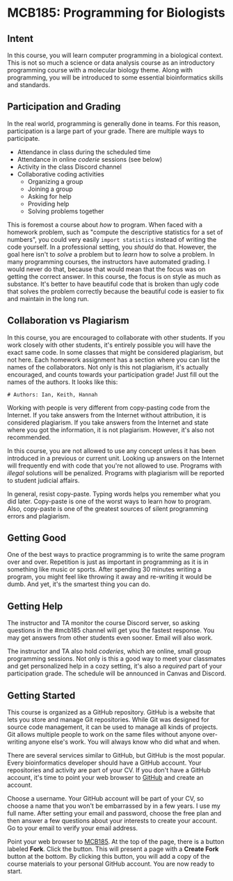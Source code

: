 MCB185: Programming for Biologists
==================================

## Intent ##

In this course, you will learn computer programming in a biological context.
This is not so much a science or data analysis course as an introductory
programming course with a molecular biology theme. Along with programming, you
will be introduced to some essential bioinformatics skills and standards.

## Participation and Grading ##

In the real world, programming is generally done in teams. For this reason,
participation is a large part of your grade. There are multiple ways to
participate.

+ Attendance in class during the scheduled time
+ Attendance in online _coderie_ sessions (see below)
+ Activity in the class Discord channel
+ Collaborative coding activities
	+ Organizing a group
	+ Joining a group
	+ Asking for help
	+ Providing help
	+ Solving problems together

This is foremost a course about _how_ to program. When faced with a homework
problem, such as "compute the descriptive statistics for a set of numbers", you
could very easily `import statistics` instead of writing the code yourself. In
a professional setting, you _should_ do that. However, the goal here isn't to
_solve_ a problem but to _learn_ how to solve a problem. In many programming
courses, the instructors have automated grading. I would never do that, because
that would mean that the focus was on getting the correct answer. In this
course, the focus is on style as much as substance. It's better to have
beautiful code that is broken than ugly code that solves the problem correctly
because the beautiful code is easier to fix and maintain in the long run.

## Collaboration vs Plagiarism ##

In this course, you are encouraged to collaborate with other students. If you
work closely with other students, it's entirely possible you will have the
exact same code. In some classes that might be considered plagiarism, but not
here. Each homework assignment has a section where you can list the names of
the collaborators. Not only is this not plagiarism, it's actually encouraged,
and counts towards your participation grade! Just fill out the names of the
authors. It looks like this:

```
# Authors: Ian, Keith, Hannah
```

Working with people is very different from copy-pasting code from the Internet.
If you take answers from the Internet without attribution, it is considered
plagiarism. If you take answers from the Internet and state where you got the
information, it is not plagiarism. However, it's also not recommended.

In this course, you are not allowed to use any concept unless it has been
introduced in a previous or current unit. Looking up answers on the Internet
will frequently end with code that you're not allowed to use. Programs with
_illegal_ solutions will be penalized. Programs with plagiarism will be
reported to student judicial affairs.

In general, resist copy-paste. Typing words helps you remember what you did
later. Copy-paste is one of the worst ways to learn how to program. Also,
copy-paste is one of the greatest sources of silent programming errors and
plagiarism.

## Getting Good ##

One of the best ways to practice programming is to write the same program over
and over. Repetition is just as important in programming as it is in something
like music or sports. After spending 30 minutes writing a program, you might
feel like throwing it away and re-writing it would be dumb. And yet, it's the
smartest thing you can do.

## Getting Help ##

The instructor and TA monitor the course Discord server, so asking questions in
the #mcb185 channel will get you the fastest response. You may get answers from
other students even sooner. Email will also work.

The instructor and TA also hold _coderies_, which are online, small group
programming sessions. Not only is this a good way to meet your classmates and
get personalized help in a cozy setting, it's also a _required_ part of your
participation grade. The schedule will be announced in Canvas and Discord.

## Getting Started ##

This course is organized as a GitHub repository. GitHub is a website that lets
you store and manage Git repositories. While Git was designed for source code
management, it can be used to manage all kinds of projects. Git allows multiple
people to work on the same files without anyone over-writing anyone else's
work. You will always know who did what and when.

There are several services similar to GitHub, but GitHub is the most popular.
Every bioinformatics developer should have a GitHub account. Your repositories
and activity are part of your CV. If you don't have a GitHub account, it's time
to point your web browser to [GitHub](https://github.com) and create an
account.

Choose a username. Your GitHub account will be part of your CV, so choose a
name that you won't be embarrassed by in a few years. I use my full name. After
setting your email and password, choose the free plan and then answer a few
questions about your interests to create your account. Go to your email to
verify your email address.

Point your web browser to [MCB185](https://github.com/iankorf/MCB185). At the
top of the page, there is a button labeled **Fork**. Click the button. This
will present a page with a **Create Fork** button at the bottom. By clicking
this button, you will add a copy of the course materials to your personal
GitHub account. You are now ready to start.
